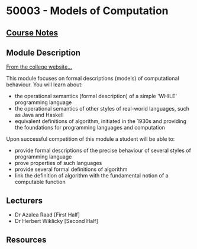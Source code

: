 
# 50003 - Models of Computation

## [Course Notes](50003%20-%20Models%20of%20Computation.pdf)
## Module Description
[From the college website...](https://www.imperial.ac.uk/computing/current-students/courses/50003/)

This module focuses on formal descriptions (models) of computational behaviour. You will learn about:

- the operational semantics (formal description)  of a simple 'WHILE' programming language
- the operational semantics of other styles of real-world languages, such as Java and Haskell
- equivalent  definitions of algorithm, initiated in the 1930s and providing the foundations for programming languages and computation

Upon successful competition of this module a student will be able to:
- provide formal descriptions of the precise behaviour of several styles of programming language
- prove properties of such languages
- provide several formal definitions of algorithm
- link the definition of algorithm with the fundamental notion of a computable function   

## Lecturers
- Dr Azalea Raad [First Half]
- Dr Herbert Wiklicky [Second Half]

## Resources

